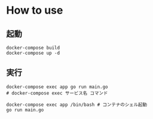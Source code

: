 # How to use
## 起動
```
docker-compose build
docker-compose up -d
```
## 実行
```
docker-compose exec app go run main.go
# docker-compose exec サービス名 コマンド
```
```
docker-compose exec app /bin/bash # コンテナのシェル起動
go run main.go
```